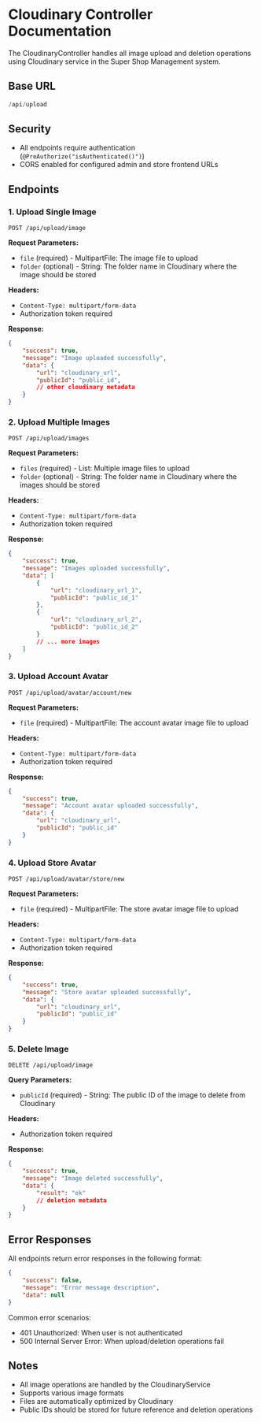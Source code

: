 # Cloudinary Controller Documentation

The CloudinaryController handles all image upload and deletion operations using Cloudinary service in the Super Shop Management system.

## Base URL
```python
/api/upload
```

## Security
- All endpoints require authentication (`@PreAuthorize("isAuthenticated()")`)
- CORS enabled for configured admin and store frontend URLs

## Endpoints

### 1. Upload Single Image
```http
POST /api/upload/image
```

**Request Parameters:**
- `file` (required) - MultipartFile: The image file to upload
- `folder` (optional) - String: The folder name in Cloudinary where the image should be stored

**Headers:**
- `Content-Type: multipart/form-data`
- Authorization token required

**Response:**
```json
{
    "success": true,
    "message": "Image uploaded successfully",
    "data": {
        "url": "cloudinary_url",
        "publicId": "public_id",
        // other cloudinary metadata
    }
}
```

### 2. Upload Multiple Images
```http
POST /api/upload/images
```

**Request Parameters:**
- `files` (required) - List<MultipartFile>: Multiple image files to upload
- `folder` (optional) - String: The folder name in Cloudinary where the images should be stored

**Headers:**
- `Content-Type: multipart/form-data`
- Authorization token required

**Response:**
```json
{
    "success": true,
    "message": "Images uploaded successfully",
    "data": [
        {
            "url": "cloudinary_url_1",
            "publicId": "public_id_1"
        },
        {
            "url": "cloudinary_url_2",
            "publicId": "public_id_2"
        }
        // ... more images
    ]
}
```

### 3. Upload Account Avatar
```http
POST /api/upload/avatar/account/new
```

**Request Parameters:**
- `file` (required) - MultipartFile: The account avatar image file to upload

**Headers:**
- `Content-Type: multipart/form-data`
- Authorization token required

**Response:**
```json
{
    "success": true,
    "message": "Account avatar uploaded successfully",
    "data": {
        "url": "cloudinary_url",
        "publicId": "public_id"
    }
}
```

### 4. Upload Store Avatar
```http
POST /api/upload/avatar/store/new
```

**Request Parameters:**
- `file` (required) - MultipartFile: The store avatar image file to upload

**Headers:**
- `Content-Type: multipart/form-data`
- Authorization token required

**Response:**
```json
{
    "success": true,
    "message": "Store avatar uploaded successfully",
    "data": {
        "url": "cloudinary_url",
        "publicId": "public_id"
    }
}
```

### 5. Delete Image
```http
DELETE /api/upload/image
```

**Query Parameters:**
- `publicId` (required) - String: The public ID of the image to delete from Cloudinary

**Headers:**
- Authorization token required

**Response:**
```json
{
    "success": true,
    "message": "Image deleted successfully",
    "data": {
        "result": "ok"
        // deletion metadata
    }
}
```

## Error Responses
All endpoints return error responses in the following format:
```json
{
    "success": false,
    "message": "Error message description",
    "data": null
}
```

Common error scenarios:
- 401 Unauthorized: When user is not authenticated
- 500 Internal Server Error: When upload/deletion operations fail

## Notes
- All image operations are handled by the CloudinaryService
- Supports various image formats
- Files are automatically optimized by Cloudinary
- Public IDs should be stored for future reference and deletion operations
